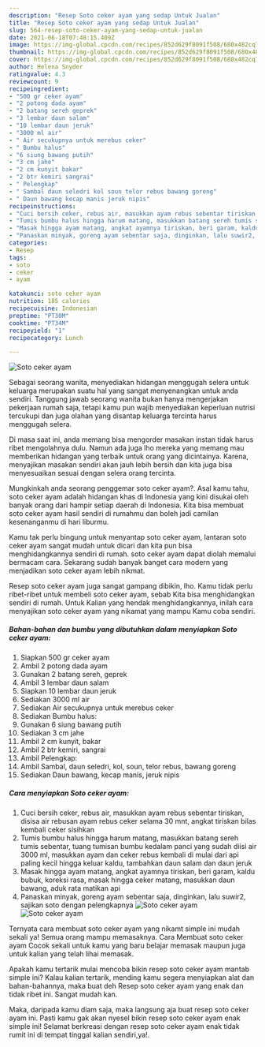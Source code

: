 ```yaml
---
description: "Resep Soto ceker ayam yang sedap Untuk Jualan"
title: "Resep Soto ceker ayam yang sedap Untuk Jualan"
slug: 564-resep-soto-ceker-ayam-yang-sedap-untuk-jualan
date: 2021-06-18T07:48:15.409Z
image: https://img-global.cpcdn.com/recipes/852d629f8091f508/680x482cq70/soto-ceker-ayam-foto-resep-utama.jpg
thumbnail: https://img-global.cpcdn.com/recipes/852d629f8091f508/680x482cq70/soto-ceker-ayam-foto-resep-utama.jpg
cover: https://img-global.cpcdn.com/recipes/852d629f8091f508/680x482cq70/soto-ceker-ayam-foto-resep-utama.jpg
author: Helena Snyder
ratingvalue: 4.3
reviewcount: 9
recipeingredient:
- "500 gr ceker ayam"
- "2 potong dada ayam"
- "2 batang sereh geprek"
- "3 lembar daun salam"
- "10 lembar daun jeruk"
- "3000 ml air"
- " Air secukupnya untuk merebus ceker"
- " Bumbu halus"
- "6 siung bawang putih"
- "3 cm jahe"
- "2 cm kunyit bakar"
- "2 btr kemiri sangrai"
- " Pelengkap"
- " Sambal daun seledri kol soun telor rebus bawang goreng"
- " Daun bawang kecap manis jeruk nipis"
recipeinstructions:
- "Cuci bersih ceker, rebus air, masukkan ayam rebus sebentar tiriskan, disisa air rebusan ayam rebus ceker selama 30 mnt, angkat tiriskan bilas kembali ceker sisihkan"
- "Tumis bumbu halus hingga harum matang, masukkan batang sereh tumis sebentar, tuang tumisan bumbu kedalam panci yang sudah diisi air 3000 ml, masukkan ayam dan ceker rebus kembali di mulai dari api paling kecil hingga keluar kaldu, tambahkan daun salam dan daun jeruk"
- "Masak hingga ayam matang, angkat ayamnya tiriskan, beri garam, kaldu bubuk, koreksi rasa, masak hingga ceker matang, masukkan daun bawang, aduk rata matikan api"
- "Panaskan minyak, goreng ayam sebentar saja, dinginkan, lalu suwir2, sajikan soto dengan pelengkapnya"
categories:
- Resep
tags:
- soto
- ceker
- ayam

katakunci: soto ceker ayam 
nutrition: 185 calories
recipecuisine: Indonesian
preptime: "PT30M"
cooktime: "PT34M"
recipeyield: "1"
recipecategory: Lunch

---
```



![Soto ceker ayam](https://img-global.cpcdn.com/recipes/852d629f8091f508/680x482cq70/soto-ceker-ayam-foto-resep-utama.jpg)

Sebagai seorang wanita, menyediakan hidangan menggugah selera untuk keluarga merupakan suatu hal yang sangat menyenangkan untuk anda sendiri. Tanggung jawab seorang  wanita bukan hanya mengerjakan pekerjaan rumah saja, tetapi kamu pun wajib menyediakan keperluan nutrisi tercukupi dan juga olahan yang disantap keluarga tercinta harus menggugah selera.

Di masa  saat ini, anda memang bisa mengorder masakan instan tidak harus ribet mengolahnya dulu. Namun ada juga lho mereka yang memang mau memberikan hidangan yang terbaik untuk orang yang dicintainya. Karena, menyajikan masakan sendiri akan jauh lebih bersih dan kita juga bisa menyesuaikan sesuai dengan selera orang tercinta. 



Mungkinkah anda seorang penggemar soto ceker ayam?. Asal kamu tahu, soto ceker ayam adalah hidangan khas di Indonesia yang kini disukai oleh banyak orang dari hampir setiap daerah di Indonesia. Kita bisa membuat soto ceker ayam hasil sendiri di rumahmu dan boleh jadi camilan kesenanganmu di hari liburmu.

Kamu tak perlu bingung untuk menyantap soto ceker ayam, lantaran soto ceker ayam sangat mudah untuk dicari dan kita pun bisa menghidangkannya sendiri di rumah. soto ceker ayam dapat diolah memalui bermacam cara. Sekarang sudah banyak banget cara modern yang menjadikan soto ceker ayam lebih nikmat.

Resep soto ceker ayam juga sangat gampang dibikin, lho. Kamu tidak perlu ribet-ribet untuk membeli soto ceker ayam, sebab Kita bisa menghidangkan sendiri di rumah. Untuk Kalian yang hendak menghidangkannya, inilah cara menyajikan soto ceker ayam yang nikamat yang mampu Kamu coba sendiri.

<!--inarticleads1-->

##### Bahan-bahan dan bumbu yang dibutuhkan dalam menyiapkan Soto ceker ayam:

1. Siapkan 500 gr ceker ayam
1. Ambil 2 potong dada ayam
1. Gunakan 2 batang sereh, geprek
1. Ambil 3 lembar daun salam
1. Siapkan 10 lembar daun jeruk
1. Sediakan 3000 ml air
1. Sediakan  Air secukupnya untuk merebus ceker
1. Sediakan  Bumbu halus:
1. Gunakan 6 siung bawang putih
1. Sediakan 3 cm jahe
1. Ambil 2 cm kunyit, bakar
1. Ambil 2 btr kemiri, sangrai
1. Ambil  Pelengkap:
1. Ambil  Sambal, daun seledri, kol, soun, telor rebus, bawang goreng
1. Sediakan  Daun bawang, kecap manis, jeruk nipis




<!--inarticleads2-->

##### Cara menyiapkan Soto ceker ayam:

1. Cuci bersih ceker, rebus air, masukkan ayam rebus sebentar tiriskan, disisa air rebusan ayam rebus ceker selama 30 mnt, angkat tiriskan bilas kembali ceker sisihkan
1. Tumis bumbu halus hingga harum matang, masukkan batang sereh tumis sebentar, tuang tumisan bumbu kedalam panci yang sudah diisi air 3000 ml, masukkan ayam dan ceker rebus kembali di mulai dari api paling kecil hingga keluar kaldu, tambahkan daun salam dan daun jeruk
1. Masak hingga ayam matang, angkat ayamnya tiriskan, beri garam, kaldu bubuk, koreksi rasa, masak hingga ceker matang, masukkan daun bawang, aduk rata matikan api
1. Panaskan minyak, goreng ayam sebentar saja, dinginkan, lalu suwir2, sajikan soto dengan pelengkapnya
<img src="//assets-global.cpcdn.com/assets/icons/button_play-2c75c40dde080a61004c1f40b05d8f140eaff45d7e9e6481dc71c63d2e7c4909.png" alt="Soto ceker ayam"><img src="//assets-global.cpcdn.com/assets/icons/button_play-2c75c40dde080a61004c1f40b05d8f140eaff45d7e9e6481dc71c63d2e7c4909.png" alt="Soto ceker ayam">



Ternyata cara membuat soto ceker ayam yang nikamt simple ini mudah sekali ya! Semua orang mampu memasaknya. Cara Membuat soto ceker ayam Cocok sekali untuk kamu yang baru belajar memasak maupun juga untuk kalian yang telah lihai memasak.

Apakah kamu tertarik mulai mencoba bikin resep soto ceker ayam mantab simple ini? Kalau kalian tertarik, mending kamu segera menyiapkan alat dan bahan-bahannya, maka buat deh Resep soto ceker ayam yang enak dan tidak ribet ini. Sangat mudah kan. 

Maka, daripada kamu diam saja, maka langsung aja buat resep soto ceker ayam ini. Pasti kamu gak akan nyesel bikin resep soto ceker ayam enak simple ini! Selamat berkreasi dengan resep soto ceker ayam enak tidak rumit ini di tempat tinggal kalian sendiri,ya!.

